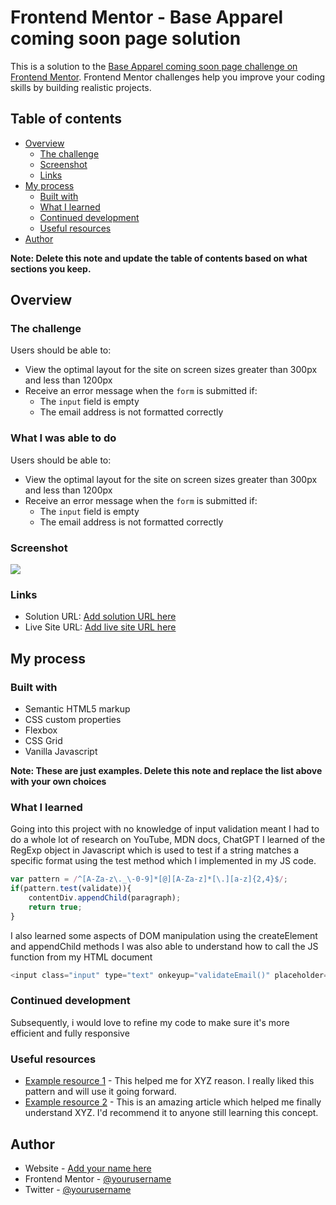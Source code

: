 # Frontend Mentor - Base Apparel coming soon page solution

This is a solution to the [Base Apparel coming soon page challenge on Frontend Mentor](https://www.frontendmentor.io/challenges/base-apparel-coming-soon-page-5d46b47f8db8a7063f9331a0). Frontend Mentor challenges help you improve your coding skills by building realistic projects. 

## Table of contents

- [Overview](#overview)
  - [The challenge](#the-challenge)
  - [Screenshot](#screenshot)
  - [Links](#links)
- [My process](#my-process)
  - [Built with](#built-with)
  - [What I learned](#what-i-learned)
  - [Continued development](#continued-development)
  - [Useful resources](#useful-resources)
- [Author](#author)

**Note: Delete this note and update the table of contents based on what sections you keep.**

## Overview

### The challenge

Users should be able to:

- View the optimal layout for the site on screen sizes greater than 300px and less than 1200px
- Receive an error message when the `form` is submitted if:
  - The `input` field is empty
  - The email address is not formatted correctly

### What I was able to do
  Users should be able to:

  - View the optimal layout for the site on screen sizes greater than 300px and less than 1200px
  - Receive an error message when the `form` is submitted if:
    - The `input` field is empty
    - The email address is not formatted correctly
    
### Screenshot

![](./screenshot.jpg)


### Links

- Solution URL: [Add solution URL here](https://your-solution-url.com)
- Live Site URL: [Add live site URL here](https://your-live-site-url.com)

## My process

### Built with

- Semantic HTML5 markup
- CSS custom properties
- Flexbox
- CSS Grid
- Vanilla Javascript

**Note: These are just examples. Delete this note and replace the list above with your own choices**

### What I learned

Going into this project with no knowledge of input validation meant I had to do a whole lot of research on YouTube, MDN docs, ChatGPT
I learned of the RegExp object in Javascript which is used to test if a string matches a specific format using the test method which I implemented in my JS code. 


```js
var pattern = /^[A-Za-z\._\-0-9]*[@][A-Za-z]*[\.][a-z]{2,4}$/;
if(pattern.test(validate)){
    contentDiv.appendChild(paragraph);
    return true;
}
```
I also learned some aspects of DOM manipulation using the createElement and appendChild methods
I was also able to understand how to call the JS function from my HTML document

```h
<input class="input" type="text" onkeyup="validateEmail()" placeholder="Email Address" id="email"></input>
```


### Continued development
  Subsequently, i would love to refine my code to make sure it's more efficient and fully responsive

### Useful resources

- [Example resource 1](https://www.example.com) - This helped me for XYZ reason. I really liked this pattern and will use it going forward.
- [Example resource 2](https://www.example.com) - This is an amazing article which helped me finally understand XYZ. I'd recommend it to anyone still learning this concept.

## Author

- Website - [Add your name here](https://www.your-site.com)
- Frontend Mentor - [@yourusername](https://www.frontendmentor.io/profile/yourusername)
- Twitter - [@yourusername](https://www.twitter.com/yourusername)
